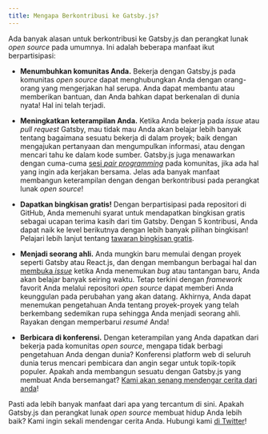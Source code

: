 ```yaml
---
title: Mengapa Berkontribusi ke Gatsby.js?
---
```


Ada banyak alasan untuk berkontribusi ke Gatsby.js dan perangkat lunak *open source* pada umumnya. Ini adalah beberapa manfaat ikut berpartisipasi:

- **Menumbuhkan komunitas Anda.** Bekerja dengan Gatsby.js pada komunitas *open source* dapat menghubungkan Anda dengan orang-orang yang mengerjakan hal serupa. Anda dapat membantu atau memberikan bantuan, dan Anda bahkan dapat berkenalan di dunia nyata! Hal ini telah terjadi.

- **Meningkatkan keterampilan Anda.** Ketika Anda bekerja pada *issue* atau *pull request* Gatsby, mau tidak mau Anda akan belajar lebih banyak tentang bagaimana sesuatu bekerja di dalam proyek; baik dengan mengajukan pertanyaan dan mengumpulkan informasi, atau dengan mencari tahu ke dalam kode sumber. Gatsby.js juga menawarkan dengan cuma-cuma [sesi *pair programming*](/contributing/pair-programming/) pada komunitas, jika ada hal yang ingin ada kerjakan bersama. Jelas ada banyak manfaat membangun keterampilan dengan dengan berkontribusi pada perangkat lunak *open source*!

- **Dapatkan bingkisan gratis!** Dengan berpartisipasi pada repositori di GitHub, Anda memenuhi syarat untuk mendapatkan bingkisan gratis sebagai ucapan terima kasih dari tim Gatsby. Dengan 5 kontribusi, Anda dapat naik ke level berikutnya dengan lebih banyak pilihan bingkisan! Pelajari lebih lanjut tentang [tawaran bingkisan gratis](/contributing/contributor-swag/).

- **Menjadi seorang ahli.** Anda mungkin baru memulai dengan proyek seperti Gatsby atau React.js, dan dengan membangun berbagai hal dan [membuka *issue*](/contributing/how-to-file-an-issue/) ketika Anda menemukan *bug* atau tantangan baru, Anda akan belajar banyak seiring waktu. Tetap terkini dengan *framework* favorit Anda melalui repositori *open source* dapat memberi Anda keunggulan pada perubahan yang akan datang. Akhirnya, Anda dapat menemukan pengetahuan Anda tentang proyek-proyek yang telah berkembang sedemikan rupa sehingga Anda menjadi seorang ahli. Rayakan dengan memperbarui *resumé* Anda!

- **Berbicara di konferensi.** Dengan keterampilan yang Anda dapatkan dari bekerja pada komunitas *open source*, mengapa tidak berbagi pengetahuan Anda dengan dunia? Konferensi platform web di seluruh dunia terus mencari pembicara dan angin segar untuk topik-topik populer. Apakah anda membangun sesuatu dengan Gatsby.js yang membuat Anda bersemangat? [Kami akan senang mendengar cerita dari anda](http://weareallaweso.me/)!

Pasti ada lebih banyak manfaat dari apa yang tercantum di sini. Apakah Gatsby.js dan perangkat lunak *open source* membuat hidup Anda lebih baik? Kami ingin sekali mendengar cerita Anda. Hubungi kami [di Twitter](https://twitter.com/gatsbyjs)!
